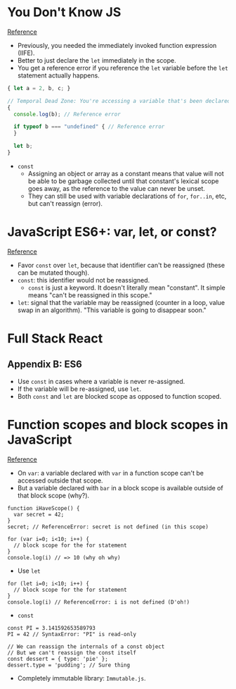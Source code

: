 # You Don't Know JS
[Reference](https://github.com/getify/You-Dont-Know-JS/blob/master/es6%20%26%20beyond/ch2.md)

- Previously, you needed the immediately invoked function expression (IIFE).
- Better to just declare the `let` immediately in the scope.
- You get a reference error if you reference the `let` variable before the `let` statement actually happens.

``` js
{ let a = 2, b, c; }

// Temporal Dead Zone: You're accessing a variable that's been declared by not yet initialized
{
  console.log(b); // Reference error

  if typeof b === "undefined" { // Reference error
  }

  let b;
}
```

- `const`
  - Assigning an object or array as a constant means that value will not be able to be garbage collected until that constant's lexical scope goes away, as the reference to the value can never be unset.
  - They can still be used with variable declarations of `for`, `for..in`, etc, but can't reassign (error).

# JavaScript ES6+: var, let, or const?
[Reference](https://medium.com/javascript-scene/javascript-es6-var-let-or-const-ba58b8dcde75)

- Favor `const` over `let`, because that identifier can't be reassigned (these can be mutated though).
- `const`: this identifier would not be reassigned.
  - `const` is just a keyword. It doesn't literally mean "constant". It simple means "can't be reassigned in this scope."
- `let`: signal that the variable may be reassigned (counter in a loop, value swap in an algorithm). "This variable is going to disappear soon."

# Full Stack React

## Appendix B: ES6

- Use `const` in cases where a variable is never re-assigned.
- If the variable will be re-assigned, use `let`.
- Both `const` and `let` are blocked scope as opposed to function scoped.

# Function scopes and block scopes in JavaScript
[Reference](https://edgecoders.com/function-scopes-and-block-scopes-in-javascript-25bbd7f293d7)

- On `var`: a variable declared with `var` in a function scope can't be accessed outside that scope.
- But a variable declared with `bar` in a block scope is available outside of that block scope (why?).

```
function iHaveScope() {
  var secret = 42;
}
secret; // ReferenceError: secret is not defined (in this scope)

for (var i=0; i<10; i++) {
  // block scope for the for statement
}
console.log(i) // => 10 (why oh why)
```

- Use `let`

```
for (let i=0; i<10; i++) {
  // block scope for the for statement
}
console.log(i) // ReferenceError: i is not defined (D'oh!)
```

- `const`

```
const PI = 3.141592653589793
PI = 42 // SyntaxError: "PI" is read-only

// We can reassign the internals of a const object
// But we can't reassign the const itself
const dessert = { type: 'pie' };
dessert.type = 'pudding'; // Sure thing
```

- Completely immutable library: `Immutable.js`.
